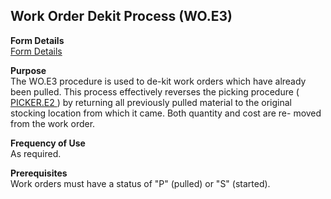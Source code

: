 ##  Work Order Dekit Process (WO.E3)

<PageHeader />

**Form Details**  
[ Form Details ](WO-E3-1/README.md)   

**Purpose**  
The WO.E3 procedure is used to de-kit work orders which have already been pulled. This process effectively reverses the picking procedure ( [ PICKER.E2 ](../PICKER-E2/README.md) ) by returning all previously pulled material to the original stocking location from which it came. Both quantity and cost are re- moved from the work order. 

**Frequency of Use**  
As required.

**Prerequisites**  
Work orders must have a status of "P" (pulled) or "S" (started).

<badge text= "Version 8.10.57" vertical="middle" />

<PageFooter />